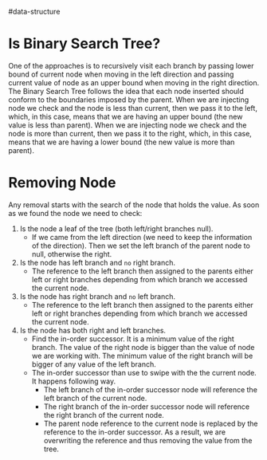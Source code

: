 #data-structure 

# Is Binary Search Tree?
One of the approaches is to recursively visit each branch by passing lower bound of current node when moving in the left direction and passing current value of node as an upper bound when moving in the right direction.
The Binary Search Tree follows the idea that each node inserted should conform to the boundaries imposed by the parent. When we are injecting node we check and the node is less than current, then we pass it to the left, which, in this case, means that we are having an upper bound (the new value is less than parent). When we are injecting node we check and the node is more than current, then we pass it to the right, which, in this case, means that we are having a lower bound (the new value is more than parent).
# Removing Node
Any removal starts with the search of the node that holds the value. As soon as we found the node we need to check:
1. Is the node a leaf of the tree (both left/right branches null).
	* If we came from the left direction (we need to keep the information of the direction). Then we set the left branch of the parent node to null, otherwise the right.
2. Is the node has left branch and `no` right branch.
	* The reference to the left branch then assigned to the parents either left or right branches depending from which branch we accessed the current node.
3. Is the node has right branch and `no` left branch.
	* The reference to the left branch then assigned to the parents either left or right branches depending from which branch we accessed the current node.
4. Is the node has both right and left branches.
	* Find the in-order successor. It is a minimum value of the right branch. The value of the right node is bigger than the value of node we are working with. The minimum value of the right branch will be bigger of any value of the left branch.
	* The in-order successor than use to swipe with the the current node. It happens following way.
		* The left branch of the in-order successor node will reference the left branch of the current node.
		* The right branch of the in-order successor node will reference the right branch of the current node.
		* The parent node reference to the current node is replaced by the reference to the in-order successor. As a result, we are overwriting the reference and thus removing the value from the tree.